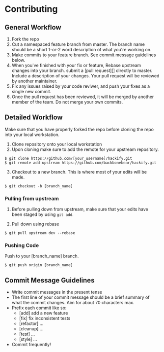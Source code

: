# Contributing

## General Workflow

1. Fork the repo
2. Cut a namespaced feature branch from master. The branch name should be a short 1-or-2 word description of what you're working on.
3. Make commits to your feature branch. See commit message guidelines below.
4. When you've finished with your fix or feature, Rebase upstream changes into your branch. submit a [pull request][]
   directly to master. Include a description of your changes. Your pull request will be reviewed by another maintainer.
5. Fix any issues raised by your code reviwer, and push your fixes as a single
   new commit.
6. Once the pull request has been reviewed, it will be merged by another member of the team. Do not merge your own commits.

## Detailed Workflow

Make sure that you have properly forked the repo before cloning the repo into your local workstation.

1. Clone repository onto your local workstation
2. Upon cloning make sure to add the remote for your upstream repository.
```
$ git clone https://github.com/[your_username]/hackify.git
$ git remote add upstream https://github.com/backbonebear/hackify.git
```
3. Checkout to a new branch. This is where most of your edits will be made.
```
$ git checkout -b [branch_name]
```

### Pulling from upstream
1. Before pulling down from upstream, make sure that your edits have been staged by using ```git add```.

2. Pull down using rebase
```
$ git pull upstream dev --rebase
```

### Pushing Code

Push to your [branch_name] branch.
```
$ git push origin [branch_name]
```

## Commit Message Guidelines

- Write commit messages in the present tense
- The first line of your commit message should be a brief summary of what the
  commit changes. Aim for about 70 characters max.
- Prefix each commit like so:
  - [add] add a new feature
  - [fix] fix inconsistent tests
  - [refactor] ...
  - [cleanup] ...
  - [test] ...
  - [style] ...
- Commit frequently!

[AirBnB Style Guide]: https://github.com/airbnb/javascript
